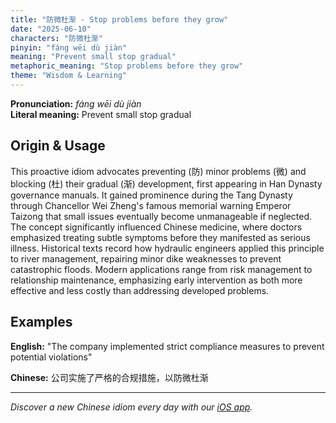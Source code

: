 ```yaml
---
title: "防微杜渐 - Stop problems before they grow"
date: "2025-06-10"
characters: "防微杜渐"
pinyin: "fáng wēi dù jiàn"
meaning: "Prevent small stop gradual"
metaphoric_meaning: "Stop problems before they grow"
theme: "Wisdom & Learning"
---
```


**Pronunciation:** *fáng wēi dù jiàn*  
**Literal meaning:** Prevent small stop gradual

## Origin & Usage

This proactive idiom advocates preventing (防) minor problems (微) and blocking (杜) their gradual (渐) development, first appearing in Han Dynasty governance manuals. It gained prominence during the Tang Dynasty through Chancellor Wei Zheng's famous memorial warning Emperor Taizong that small issues eventually become unmanageable if neglected. The concept significantly influenced Chinese medicine, where doctors emphasized treating subtle symptoms before they manifested as serious illness. Historical texts record how hydraulic engineers applied this principle to river management, repairing minor dike weaknesses to prevent catastrophic floods. Modern applications range from risk management to relationship maintenance, emphasizing early intervention as both more effective and less costly than addressing developed problems.

## Examples

**English:** "The company implemented strict compliance measures to prevent potential violations"

**Chinese:** 公司实施了严格的合规措施，以防微杜渐

---

*Discover a new Chinese idiom every day with our [iOS app](https://apps.apple.com/us/app/daily-chinese-idioms/id6740611324).*
